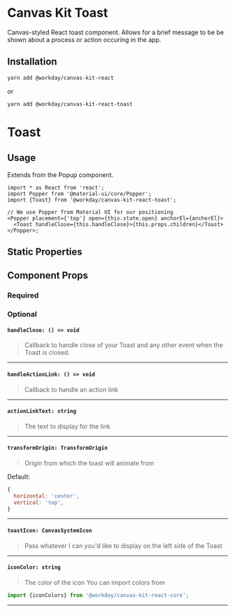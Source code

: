 # Canvas Kit Toast

Canvas-styled React toast component. Allows for a brief message to be be shown about a process or
action occuring in the app.

## Installation

```sh
yarn add @workday/canvas-kit-react
```

or

```sh
yarn add @workday/canvas-kit-react-toast
```

# Toast

## Usage

Extends from the Popup component.

```tsx
import * as React from 'react';
import Popper from '@material-ui/core/Popper';
import {Toast} from '@workday/canvas-kit-react-toast';

// We use Popper from Material UI for our positioning
<Popper placement={'top'} open={this.state.open} anchorEl={anchorEl}>
  <Toast handleClose={this.handleClose}>{this.props.children}</Toast>
</Popper>;
```

## Static Properties

## Component Props

### Required

### Optional

#### `handleClose: () => void`

> Callback to handle close of your Toast and any other event when the Toast is closed.

---

#### `handleActionLink: () => void`

> Callback to handle an action link

---

#### `actionLinkText: string`

> The text to display for the link

---

#### `transformOrigin: TransformOrigin`

> Origin from which the toast will animate from

Default:

```js
{
  horizontal: 'center',
  vertical: 'top',
}
```

---

#### `toastIcon: CanvasSystemIcon`

> Pass whatever I can you'd like to display on the left side of the Toast

---

#### `iconColor: string`

> The color of the icon You can import colors from

```js
import {iconColors} from '@workday/canvas-kit-react-core';
```

---
